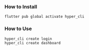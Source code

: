 ### How to Install
```
flutter pub global activate hyper_cli
```

### How to Use
```
hyper_cli create login
hyper_cli create dashboard
```